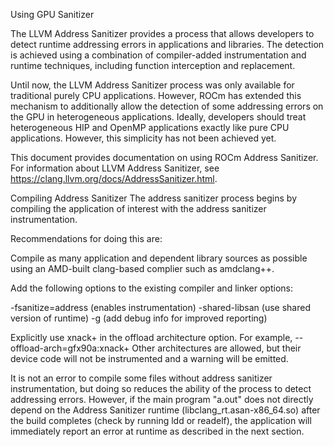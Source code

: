 Using GPU Sanitizer

The LLVM Address Sanitizer provides a process that allows developers to detect runtime addressing errors in applications and libraries. The detection is achieved using a combination of compiler-added instrumentation and runtime techniques, including function interception and replacement.

Until now, the LLVM Address Sanitizer process was only available for traditional purely CPU applications. However, ROCm has extended this mechanism to additionally allow the detection of some addressing errors on the GPU in heterogeneous applications. Ideally, developers should treat heterogeneous HIP and OpenMP applications exactly like pure CPU applications. However, this simplicity has not been achieved yet.

This document provides documentation on using ROCm Address Sanitizer.
For information about LLVM Address Sanitizer, see https://clang.llvm.org/docs/AddressSanitizer.html.

Compiling Address Sanitizer
The address sanitizer process begins by compiling the application of interest with the address sanitizer instrumentation.

Recommendations for doing this are:

Compile as many application and dependent library sources as possible using an AMD-built clang-based complier such as amdclang++.

Add the following options to the existing compiler and linker options:

-fsanitize=address (enables instrumentation)
-shared-libsan (use shared version of runtime)
-g (add debug info for improved reporting)

Explicitly use xnack+ in the offload architecture option. For example, --offload-arch=gfx90a:xnack+
Other architectures are allowed, but their device code will not be instrumented and a warning will be emitted.

It is not an error to compile some files without address sanitizer instrumentation, but doing so reduces the ability of the process to detect addressing errors. However, if the main program "a.out" does not directly depend on the Address Sanitizer runtime (libclang_rt.asan-x86_64.so) after the build completes (check by running ldd or readelf), the application will immediately report an error at runtime as described in the next section.

